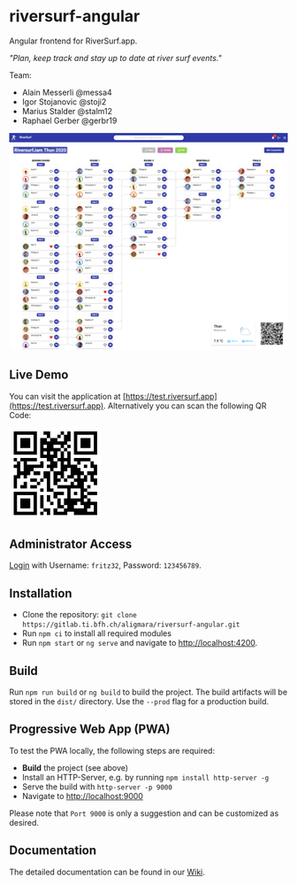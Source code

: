 # riversurf-angular

Angular frontend for RiverSurf.app.

*"Plan, keep track and stay up to date at river surf events."*

Team:

* Alain Messerli @messa4
* Igor Stojanovic @stoji2
* Marius Stalder @stalm12
* Raphael Gerber @gerbr19


![RiverSurf.app Result View](src/assets/images/riversurf-app.png)

## Live Demo

You can visit the application at [https://test.riversurf.app](https://test.riversurf.app). Alternatively you can scan the following QR Code:

![QR Code](src/assets/images/qr-code.png)


## Administrator Access

[Login](https://test.riversurf.app/login) with Username: `fritz32`, Password: `123456789`.


## Installation

* Clone the repository: `git clone https://gitlab.ti.bfh.ch/aligmara/riversurf-angular.git`
* Run `npm ci` to install all required modules
* Run `npm start` or `ng serve` and navigate to [http://localhost:4200](http://localhost:4200).

## Build

Run `npm run build` or `ng build` to build the project. The build artifacts will be stored in the `dist/` directory. Use the `--prod` flag for a production build.


## Progressive Web App (PWA)

To test the PWA locally, the following steps are required:

* **Build** the project (see above)
* Install an HTTP-Server, e.g. by running `npm install http-server -g`
* Serve the build with `http-server -p 9000`
* Navigate to [http://localhost:9000](http://localhost:9000)

Please note that `Port 9000` is only a suggestion and can be customized as desired.


## Documentation

The detailed documentation can be found in our [Wiki](https://gitlab.ti.bfh.ch/aligmara/riversurf-angular/-/wikis/home).
